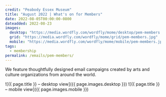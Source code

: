 ```yaml
---
credit: "Peabody Essex Museum"
title: "August 2022 | What's on for Members"
date: 2022-08-05T00:00:00-0800
dateadded: 2022-08-23
images:
  desktop: "https://media.wordfly.com/wordfly/mome/desktop/pem-members.jpg"
  grid: "https://media.wordfly.com/wordfly/mome/grid/pem-members.jpg"
  mobile: "https://media.wordfly.com/wordfly/mome/mobile/pem-members.jpg"
tags:
  - membership
permalink: /emails/pem-members/
---
```

We feature thoughtfully designed email campaigns created by arts and culture organizations from around the world.

![{{ page.title }} – desktop view]({{ page.images.desktop }})
![{{ page.title }} – mobile view]({{ page.images.mobile }})
